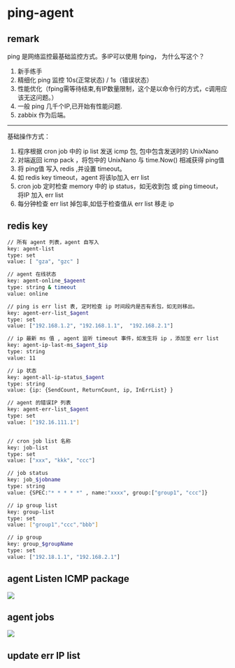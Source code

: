 # ping-agent

## remark
   ping 是网络监控最基础监控方式。多IP可以使用 fping， 为什么写这个？
1. 新手练手
2. 精细化 ping 监控 10s(正常状态) / 1s（错误状态）
3. 性能优化（fping需等待结束,有IP数量限制，这个是以命令行的方式，c调用应该无这问题。）
4. 一般 ping 几千个IP,已开始有性能问题.
5. zabbix 作为后端。

-------------------------------------------------------------

   基础操作方式：
1. 程序根据 cron job 中的 ip list 发送 icmp 包, 包中包含发送时的 UnixNano
2. 对端返回 icmp pack ，将包中的 UnixNano 与 time.Now() 相减获得 ping值
3. 将 ping值 写入 redis ,并设置 timeout。
4. 如 redis key timeout，agent 将该Ip加入 err list 
5. cron job 定时检查 memory 中的 ip status，如无收到包 或 ping timeout，将IP 加入 err list
6. 每分钟检查 err list 掉包率,如低于检查值从 err list 移走 ip

## redis key

```bash
// 所有 agent 列表，agent 自写入
key: agent-list
type: set
value: [ "gza", "gzc" ]

// agent 在线状态
key: agent-online_$ageent
type: string & timeout
value: online

// ping is err list 表, 定时检查 ip 时间段内是否有丢包，如无则移出。
key: agent-err-list_$agent
type: set
value: ["192.168.1.2", "192.168.1.1",  "192.168.2.1"]

// ip 最新 ms 值 , agent 监听 timeout 事件，如发生将 ip ，添加至 err list
key: agent-ip-last-ms_$agent_$ip
type: string
value: 11

// ip 状态 
key: agent-all-ip-status_$agent
type: string
value: {ip: {SendCount, ReturnCount, ip, InErrList} }

// agent 的错误IP 列表
key: agent-err-list_$agent
type: set
value: ["192.16.111.1"]


// cron job list 名称
key: job-list
type: set 
value: ["xxx", "kkk", "ccc"]

// job status
key: job_$jobname
type: string
value: {SPEC:"* * * * *" , name:"xxxx", group:["group1", "ccc"]}

// ip group list
key: group-list
type: set
value: ["group1","ccc","bbb"]

// ip group 
key: group_$groupName
type: set
value: ["192.18.1.1", "192.168.2.1"]

```


## agent Listen ICMP package
[![](https://mermaid.ink/img/eyJjb2RlIjoiZ3JhcGggVERcbiAgICBBW0xpc3RlbiBJQ01QIFNlcnZlcl0gLS0-fGdldCBpY21wIHBhY2thZ2V8IEIocmVhZCBwYWNrYWdlIGpvYilcbiAgICBCIC0tPnxtZW1vcnkgbWFwfCBGW2dldCBpcCB0dGxdXG4gICAgQiAtLT58aXAgaGVhZHwgRFtzcmMgaXBdXG4gICAgQiAtLT58cGFja2FnZSBib2R5fCBFW1VuaXggdGltZXN0YW1wXVxuICAgIEQgLS0-fHJlZGlzIGtleXwgR1tyZWRpcy1zZXJ2ZXJdXG4gICAgRSAtLT58cmVkaXMgdmFyfCBHXG4gICAgRiAtLT58cmVkaXMgdHRsfCBHIiwibWVybWFpZCI6eyJ0aGVtZSI6ImRlZmF1bHQifSwidXBkYXRlRWRpdG9yIjpmYWxzZSwiYXV0b1N5bmMiOnRydWUsInVwZGF0ZURpYWdyYW0iOmZhbHNlfQ)](https://mermaid-js.github.io/mermaid-live-editor/edit/###eyJjb2RlIjoiZ3JhcGggVERcbiAgICBBW0VyciBJUCBMaXN0IEpvYiBdIC0tPiBCKENyZWF0ZSBJQ01QIFBhY2thZ2UpXG4gICAgQ1tkZWZpbml0ZSB0aW1lIElQIExpc3QgSm9iIDEwcyBdIC0tPiBCKENyZWF0ZSBJQ01QIFBhY2thZ2UpXG4gICAgRFtkZWZpbml0ZSB0aW1lIElQIExpc3QgSm9iIDYwcyBdIC0tPiBCKENyZWF0ZSBJQ01QIFBhY2thZ2UpXG4gICAgQiAtLT4gfGJvZHkgdW5pbnggdGltZXN0YW1wfEVbSUNNUCBQYWNrYWdlXVxuICAgIEUgLS0-IEZbYV1cblxuICAiLCJtZXJtYWlkIjoie1xuICBcInRoZW1lXCI6IFwiZGVmYXVsdFwiXG59IiwidXBkYXRlRWRpdG9yIjpmYWxzZSwiYXV0b1N5bmMiOnRydWUsInVwZGF0ZURpYWdyYW0iOmZhbHNlfQ)

## agent jobs
[![](https://mermaid.ink/img/eyJjb2RlIjoiZ3JhcGggVERcbiAgICBBW0VyciBJUCBMaXN0IEpvYiBdIC0tPiBCKENyZWF0ZSBJQ01QIFBhY2thZ2UpXG4gICAgQ1tkZWZpbml0ZSB0aW1lIElQIExpc3QgSm9iIDEwcyBdIC0tPiBCKENyZWF0ZSBJQ01QIFBhY2thZ2UpXG4gICAgRFtkZWZpbml0ZSB0aW1lIElQIExpc3QgSm9iIDYwcyBdIC0tPiBCKENyZWF0ZSBJQ01QIFBhY2thZ2UpXG4gICAgQiAtLT4gfGJvZHkgdW5pbnggdGltZXN0YW1wfEVbSUNNUCBQYWNrYWdlXVxuICAgIEUgLS0-IHxzZW5kfEZbVHJhZ2VudCBJUF1cblxuICAiLCJtZXJtYWlkIjp7InRoZW1lIjoiZGVmYXVsdCJ9LCJ1cGRhdGVFZGl0b3IiOmZhbHNlLCJhdXRvU3luYyI6dHJ1ZSwidXBkYXRlRGlhZ3JhbSI6ZmFsc2V9)](https://mermaid-js.github.io/mermaid-live-editor/edit/##eyJjb2RlIjoiZ3JhcGggVERcbiAgICBBW0VyciBJUCBMaXN0IEpvYiBdIC0tPiBCKENyZWF0ZSBJQ01QIFBhY2thZ2UpXG4gICAgQ1tkZWZpbml0ZSB0aW1lIElQIExpc3QgSm9iIDEwcyBdIC0tPiBCKENyZWF0ZSBJQ01QIFBhY2thZ2UpXG4gICAgRFtkZWZpbml0ZSB0aW1lIElQIExpc3QgSm9iIDYwcyBdIC0tPiBCKENyZWF0ZSBJQ01QIFBhY2thZ2UpXG4gICAgQiAtLT4gfGJvZHkgdW5pbnggdGltZXN0YW1wfEVbSUNNUCBQYWNrYWdlXVxuICAgIEUgLS0-IHxzZW5kfCBGW1RyYWdlbnQgSVBdXG5cbiAgIiwibWVybWFpZCI6IntcbiAgXCJ0aGVtZVwiOiBcImRlZmF1bHRcIlxufSIsInVwZGF0ZUVkaXRvciI6ZmFsc2UsImF1dG9TeW5jIjp0cnVlLCJ1cGRhdGVEaWFncmFtIjpmYWxzZX0)


## update err IP list
